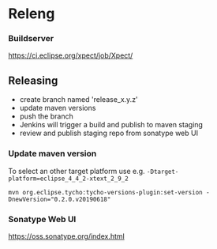 # Releng

### Buildserver

https://ci.eclipse.org/xpect/job/Xpect/



## Releasing

- create branch named 'release_x.y.z'
- update maven versions
- push the branch
- Jenkins will trigger a build and publish to maven staging
- review and publish staging repo from sonatype web UI

### Update maven version

To select an other target platform use e.g. `-Dtarget-platform=eclipse_4_4_2-xtext_2_9_2`

```mvn org.eclipse.tycho:tycho-versions-plugin:set-version -DnewVersion="0.2.0.v20190618"```

### Sonatype Web UI

https://oss.sonatype.org/index.html
